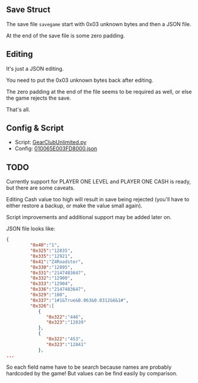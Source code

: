 ## Save Struct ##

The save file `savegame` start with 0x03 unknown bytes and then a JSON file.

At the end of the save file is some zero padding.

## Editing ##

It's just a JSON editing.

You need to put the 0x03 unknown bytes back after editing.

The zero padding at the end of the file seems to be required as well, or else the game rejects the save.

That's all.

## Config & Script ##

- Script: [GearClubUnlimited.py](https://github.com/WerWolv/EdiZon_ConfigsAndScripts/blob/master/Scripts/GearClubUnlimited.py)
- Config: [010065E003FD8000.json](https://github.com/WerWolv/EdiZon_ConfigsAndScripts/blob/master/Configs/010065E003FD8000.json)

## TODO ##

Currently support for PLAYER ONE LEVEL and PLAYER ONE CASH is ready, but there are some caveats.

Editing Cash value too high will result in save being rejected (you'll have to either restore a backup, or make the value small again).

Script improvements and additional support may be added later on.

JSON file looks like:

```JSON
{  
         "0x40":"1",
         "0x325":"12835",
         "0x335":"12921",
         "0x41":"Z4Roadster",
         "0x330":"12895",
         "0x331":"2147483647",
         "0x332":"12900",
         "0x333":"12904",
         "0x336":"2147483647",
         "0x329":"100",
         "0x337":"1#1&True&0.063&0.0312&6&1#",
         "0x326":[  
            {  
               "0x322":"446",
               "0x323":"12839"
            },
            {  
               "0x322":"453",
               "0x323":"12841"
            },
...
```

So each field name have to be search because names are probably hardcoded by the game! But values can be find easily by comparison.
